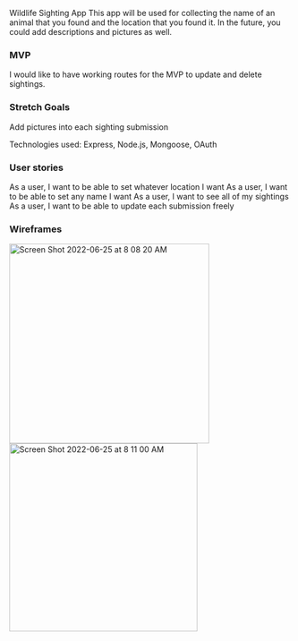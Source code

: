 Wildlife Sighting App
This app will be used for collecting the name of an animal that you found and the
location that you found it. In the future, you could add descriptions and pictures
as well.

### MVP

I would like to have working routes for the MVP to update and delete sightings.

### Stretch Goals

Add pictures into each sighting submission

Technologies used:
Express, Node.js, Mongoose, OAuth

### User stories

As a user, I want to be able to set whatever location I want
As a user, I want to be able to set any name I want
As a user, I want to see all of my sightings
As a user, I want to be able to update each submission freely

### Wireframes
<img width="357" alt="Screen Shot 2022-06-25 at 8 08 20 AM" src="https://user-images.githubusercontent.com/74693076/175772947-89465095-b005-4872-9a69-6b4f0ee42ba1.png">
<img width="336" alt="Screen Shot 2022-06-25 at 8 11 00 AM" src="https://user-images.githubusercontent.com/74693076/175772948-3d1edb3f-fd66-44b7-a53c-37a45b78f382.png">
